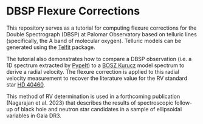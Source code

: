 # DBSP Flexure Corrections

This repository serves as a tutorial for computing flexure corrections for the Double Spectrograph (DBSP) at Palomar Observatory based on telluric lines (specifically, the A band of molecular oxygen). Telluric models can be generated using the <a href="https://telfit.readthedocs.io/en/latest/">Telfit</a> package.

The tutorial also demonstrates how to compare a DBSP observation (i.e. a 1D spectrum extracted by <a href="https://pypeit.readthedocs.io/en/release/index.html">PypeIt</a>) to a <a href="https://archive.stsci.edu/hlsp/bosz/search.php">BOSZ Kurucz</a> model spectrum to derive a radial velocity. The flexure correction is applied to this radial velocity measurement to recover the literature value for the RV standard star <a href="http://simbad.u-strasbg.fr/simbad/sim-id?Ident=HD++40460">HD 40460</a>.

This method of RV determination is used in a forthcoming publication (Nagarajan et al. 2023) that describes the results of spectroscopic follow-up of black hole and neutron star candidates in a sample of ellipsoidal variables in Gaia DR3.

